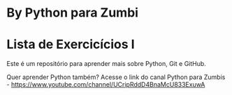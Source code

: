 # By Python para Zumbi
# Lista de Exercicícios I

Este é um repositório para aprender mais sobre Python, Git e GitHub.

Quer aprender Python também?
Acesse o link do canal Python para Zumbis - https://www.youtube.com/channel/UCripRddD4BnaMcU833ExuwA
